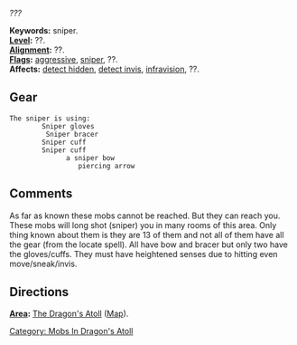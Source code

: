 *???*

**Keywords:** sniper.  
**[Level](Level.md "wikilink"):** ??.  
**[Alignment](Alignment.md "wikilink"):** ??.  
**[Flags](:Category:_Mob_Types.md "wikilink"):**
[aggressive](Aggressive_Mobs.md "wikilink"),
[sniper](Sniping_Mobs.md "wikilink"), ??.  
**Affects:** [detect hidden](Detect_Hidden.md "wikilink"), [detect
invis](Detect_Invis.md "wikilink"),
[infravision](Infravision.md "wikilink"), ??.  

## Gear

`The sniper is using:`  
`   `<worn on hands>`     Sniper gloves`  
`   `<worn on arms>`      Sniper bracer`  
`   `<worn on wrist>`     Sniper cuff`  
`   `<worn on wrist>`     Sniper cuff`  
`   `<wielded>`           a sniper bow`  
`   `<held>`              piercing arrow`

## Comments

As far as known these mobs cannot be reached. But they can reach you.
These mobs will long shot (sniper) you in many rooms of this area. Only
thing known about them is they are 13 of them and not all of them have
all the gear (from the locate spell). All have bow and bracer but only
two have the gloves/cuffs. They must have heightened senses due to
hitting even move/sneak/invis.

## Directions

**[Area](:Category:_Areas.md "wikilink"):** [The Dragon's
Atoll](:Category:_Dragon's_Atoll.md "wikilink")
([Map](Dragon's_Atoll_Map.md "wikilink")).  

[Category: Mobs In Dragon's
Atoll](Category:_Mobs_In_Dragon's_Atoll "wikilink")
